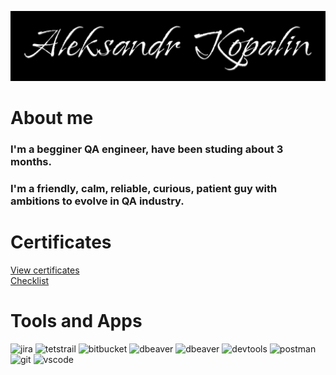 ![Header](https://github.com/JoeKo1/JoeKo1/blob/main/assets/MyName.png)

# About me

### I'm a begginer QA engineer, have been studing about 3 months. 
### I'm a friendly, calm, reliable, curious, patient guy with ambitions to evolve in QA industry.

# Certificates

<a href="https://drive.google.com/drive/folders/11JqmKK3Tg6arnvEJqNkaXmwz_UoB-2XX?usp=sharing" target="_blank">View certificates</a>
<br>
<a href="https://docs.google.com/spreadsheets/d/16k4hWKl1JUkCnmNDl3Ala0vGMr2_Zt3eUx7M2X6o2dU/edit?usp=sharing" target="_blank">Checklist</a>

# Tools and Apps

<p align="left">
<img src="https://cdn.jsdelivr.net/gh/devicons/devicon/icons/jira/jira-original.svg" title="jira" alt="jira" width="40" height="40"/>
<img src="https://codahosted.io/packs/21236/unversioned/assets/LOGO/ba1091c59bab89cd2fd0f289622731fe16113d7b00905abe64759c313a4b73b76c1b0426076ed76cb74752234c734131df46992d5b8b48fc13e264240e4f7119f736cfeb64df36ded54b5cbf6198b9cadedf18dd0cac5c7dbcd16e6336c29363cd1292ba" title="testrail" alt="tetstrail" width="40" height="40"/>
<img src="https://cdn.jsdelivr.net/gh/devicons/devicon/icons/bitbucket/bitbucket-original.svg" title="bitbucket" alt="bitbucket" width="40" height="40"/>
<img src="https://cdn.jsdelivr.net/gh/devicons/devicon/icons/dbeaver/dbeaver-original.svg" title="dbeaver" alt="dbeaver" width="40" height="40"/>
<img src="https://cdn.jsdelivr.net/gh/devicons/devicon/icons/mysql/mysql-original.svg" title="dbeaver" alt="dbeaver" width="40" height="40"/>
<img src="https://d33wubrfki0l68.cloudfront.net/38b5c953a4667366685d55db55d057c86db1fc54/a0fdc/static/acae6b24d940347661ca901ea07f47c1/chrome-dev-logo-icon.png" title="devtools" alt="devtools" width="40" height="40"/>
<img src="https://www.svgrepo.com/show/354202/postman-icon.svg" title="postman" alt="postman" width="40" height="40"/>
<img src="https://cdn.jsdelivr.net/gh/devicons/devicon/icons/git/git-original.svg" title="git" alt="git" width="40" height="40"/>
<img src="https://cdn.jsdelivr.net/gh/devicons/devicon/icons/vscode/vscode-original.svg" title="vscode" alt="vscode" width="40" height="40"/>
</p>


